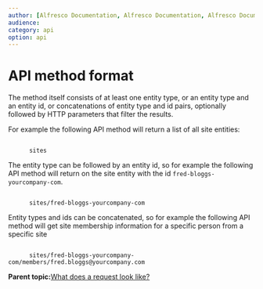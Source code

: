 ```yaml
---
author: [Alfresco Documentation, Alfresco Documentation, Alfresco Documentation]
audience: 
category: api
option: api
---
```


# API method format

The method itself consists of at least one entity type, or an entity type and an entity id, or concatenations of entity type and id pairs, optionally followed by HTTP parameters that filter the results.

For example the following API method will return a list of all site entities:

```

      sites
```

The entity type can be followed by an entity id, so for example the following API method will return on the site entity with the id `fred-bloggs-yourcompany-com`.

```

      sites/fred-bloggs-yourcompany-com
```

Entity types and ids can be concatenated, so for example the following API method will get site membership information for a specific person from a specific site

```

      sites/fred-bloggs-yourcompany-com/members/fred.bloggs@yourcompany.com
```

**Parent topic:**[What does a request look like?](../../../pra/1/concepts/pra-request.md)

